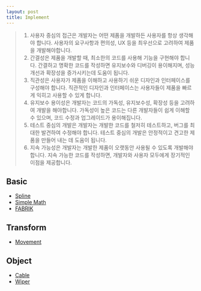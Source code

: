 ```yaml
---
layout: post
title: Implement
---
```


> 1. 사용자 중심의 접근은 개발자는 어떤 제품을 개발하든 사용자를 항상 생각해야 합니다. 사용자의 요구사항과 편의성, UX 등을 최우선으로 고려하여 제품을 개발해야합니다.
> 2. 간결성은 제품을 개발할 때, 최소한의 코드를 사용해 기능을 구현해야 합니다. 간결하고 명확한 코드를 작성하면 유지보수와 디버깅이 용이해지며, 성능 개선과 확장성을 증가시키는데 도움이 됩니다.
> 3. 직관성은 사용자가 제품을 이해하고 사용하기 쉬운 디자인과 인터페이스를 구성해야 합니다. 직관적인 디자인과 인터페이스는 사용자들이 제품을 빠르게 익히고 사용할 수 있게 합니다.
> 4. 유지보수 용이성은 개발자는 코드의 가독성, 유지보수성, 확장성 등을 고려하여 개발을 해야합니다. 가독성이 높은 코드는 다른 개발자들이 쉽게 이해할 수 있으며, 코드 수정과 업그레이드가 용이해집니다.
> 5. 테스트 중심의 개발은 개발자는 개발한 코드를 철저히 테스트하고, 버그를 최대한 발견하여 수정해야 합니다. 테스트 중심의 개발은 안정적이고 견고한 제품을 만들어 내는 데 도움이 됩니다.
> 6. 지속 가능성은 개발자는 개발한 제품이 오랫동안 사용될 수 있도록 개발해야 합니다. 지속 가능한 코드를 작성하면, 개발자와 사용자 모두에게 장기적인 이점을 제공합니다.

## Basic

* [Spline](/posts_implement/Spline)
* [Simple Math](/posts_implement/SimpleMath)
* [FABRIK](/posts_implement/FABRIK)

## Transform

* [Movement](/posts_implement/Transform_Movement)

## Object

* [Cable](/posts_implement/Cable)
* [Wiper](/posts_implement/Wiper)
